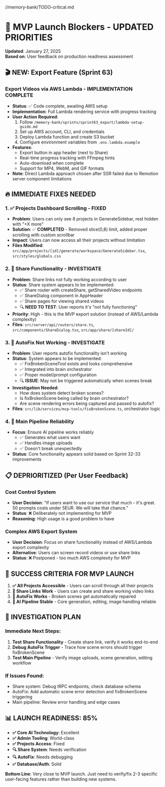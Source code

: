 //memory-bank/TODO-critical.md
# 🚨 MVP Launch Blockers - UPDATED PRIORITIES

**Updated**: January 27, 2025  
**Based on**: User feedback on production readiness assessment

## 🎬 NEW: Export Feature (Sprint 63)

### Export Videos via AWS Lambda - **IMPLEMENTATION COMPLETE**
- **Status**: ✅ Code complete, awaiting AWS setup
- **Implementation**: Full Lambda rendering service with progress tracking
- **User Action Required**:
  1. Follow `/memory-bank/sprints/sprint63_export/lambda-setup-guide.md`
  2. Set up AWS account, CLI, and credentials
  3. Deploy Lambda function and create S3 bucket
  4. Configure environment variables from `.env.lambda.example`
- **Features**:
  - Export button in app header (next to Share)
  - Real-time progress tracking with FFmpeg hints
  - Auto-download when complete
  - Support for MP4, WebM, and GIF formats
- **Note**: Direct Lambda approach chosen after SSR failed due to Remotion server component limitations

## 🔥 IMMEDIATE FIXES NEEDED

### 1. ✅ Projects Dashboard Scrolling - **FIXED**
- **Problem**: Users can only see 8 projects in GenerateSidebar, rest hidden with "+X more"
- **Solution**: ✅ **COMPLETED** - Removed slice(0,8) limit, added proper scrolling with custom scrollbar
- **Impact**: Users can now access all their projects without limitation
- **Files Modified**: `src/app/projects/[id]/generate/workspace/GenerateSidebar.tsx`, `src/styles/globals.css`

### 2. 🔗 Share Functionality - **INVESTIGATE**
- **Problem**: Share links not fully working according to user
- **Status**: Share system appears to be implemented:
  - ✅ Share router with createShare, getSharedVideo endpoints
  - ✅ ShareDialog component in AppHeader
  - ✅ Share pages for viewing shared videos
  - 🔍 **NEED TO TEST**: User reports it's "not fully functioning"
- **Priority**: High - this is the MVP export solution (instead of AWS/Lambda complexity)
- **Files**: `src/server/api/routers/share.ts`, `src/components/ShareDialog.tsx`, `src/app/share/[shareId]/`

### 3. 🔧 AutoFix Not Working - **INVESTIGATE**
- **Problem**: User reports autofix functionality isn't working
- **Status**: System appears to be implemented:
  - ✅ FixBrokenSceneTool exists and looks comprehensive
  - ✅ Integrated into brain orchestrator
  - ✅ Proper model/prompt configuration
  - 🔍 **ISSUE**: May not be triggered automatically when scenes break
- **Investigation Needed**: 
  - How does system detect broken scenes?
  - Is fixBrokenScene being called by brain orchestrator?
  - Are scene rendering errors being captured and passed to autofix?
- **Files**: `src/lib/services/mcp-tools/fixBrokenScene.ts`, orchestrator logic

### 4. 🧠 Main Pipeline Reliability
- **Focus**: Ensure AI pipeline works reliably
  - ✅ Generates what users want
  - ✅ Handles image uploads
  - ✅ Doesn't break unexpectedly
- **Status**: Core functionality appears solid based on Sprint 32-33 improvements

## 📋 DEPRIORITIZED (Per User Feedback)

### Cost Control System
- **User Decision**: "If users want to use our service that much - it's great. 50 prompts costs under 5EUR. We will take that chance."
- **Status**: ❌ Deliberately not implementing for MVP
- **Reasoning**: High usage is a good problem to have

### Complex AWS Export System  
- **User Decision**: Focus on share functionality instead of AWS/Lambda export complexity
- **Alternative**: Users can screen record videos or use share links
- **Status**: ❌ Postponed - too much AWS complexity for MVP

## 🎯 SUCCESS CRITERIA FOR MVP LAUNCH

1. **✅ All Projects Accessible** - Users can scroll through all their projects 
2. **🔗 Share Links Work** - Users can create and share working video links
3. **🔧 AutoFix Works** - Broken scenes get automatically repaired
4. **🧠 AI Pipeline Stable** - Core generation, editing, image handling reliable

## 🔬 INVESTIGATION PLAN

### Immediate Next Steps:
1. **Test Share Functionality** - Create share link, verify it works end-to-end
2. **Debug AutoFix Trigger** - Trace how scene errors should trigger fixBrokenScene
3. **Test Main Pipeline** - Verify image uploads, scene generation, editing workflow

### If Issues Found:
- Share system: Debug tRPC endpoints, check database schema
- AutoFix: Add automatic scene error detection and fixBrokenScene triggering
- Main pipeline: Review error handling and edge cases

## 📊 LAUNCH READINESS: 85%

- **✅ Core AI Technology**: Excellent
- **✅ Admin Tooling**: World-class  
- **✅ Projects Access**: Fixed
- **🔍 Share System**: Needs verification
- **🔍 AutoFix**: Needs debugging
- **✅ Database/Auth**: Solid

**Bottom Line**: Very close to MVP launch. Just need to verify/fix 2-3 specific user-facing features rather than building new systems. 